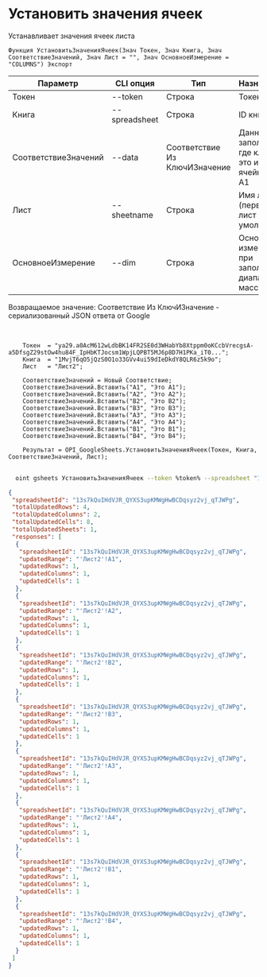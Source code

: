 ﻿---
sidebar_position: 1
---

# Установить значения ячеек
 Устанавливает значения ячеек листа



`Функция УстановитьЗначенияЯчеек(Знач Токен, Знач Книга, Знач СоответствиеЗначений, Знач Лист = "", Знач ОсновноеИзмерение = "COLUMNS") Экспорт`

  | Параметр | CLI опция | Тип | Назначение |
  |-|-|-|-|
  | Токен | --token | Строка | Токен |
  | Книга | --spreadsheet | Строка | ID книги |
  | СоответствиеЗначений | --data | Соответствие Из КлючИЗначение | Данные заполнения, где ключ это имя ячейки вида A1 |
  | Лист | --sheetname | Строка | Имя листа (первый лист по умолчанию) |
  | ОсновноеИзмерение | --dim | Строка | Основное измерение при заполнении диапазона массивом |

  
  Возвращаемое значение:   Соответствие Из КлючИЗначение - сериализованный JSON ответа от Google

<br/>




```bsl title="Пример кода"
    Токен  = "ya29.a0AcM612wLdbBK14FR2SE0d3WHabYb8Xtppm0oKCcbVrecgsA-a5DfsgZ29stOw4hu84F_IpHbKTJocsm1WpjLQPBT5MJ6p8D7H1PKa_iT0...";
    Книга  = "1MvjT6qO5jQzS0O1o33GVv4ui59dIeDkdY8QLR6z5k9o";
    Лист   = "Лист2";

    СоответствиеЗначений = Новый Соответствие;
    СоответствиеЗначений.Вставить("A1", "Это A1");
    СоответствиеЗначений.Вставить("A2", "Это A2");
    СоответствиеЗначений.Вставить("B2", "Это B2");
    СоответствиеЗначений.Вставить("B3", "Это B3");
    СоответствиеЗначений.Вставить("A3", "Это A3");
    СоответствиеЗначений.Вставить("A4", "Это A4");
    СоответствиеЗначений.Вставить("B1", "Это B1");
    СоответствиеЗначений.Вставить("B4", "Это B4");

    Результат = OPI_GoogleSheets.УстановитьЗначенияЯчеек(Токен, Книга, СоответствиеЗначений, Лист);
```



```sh title="Пример команды CLI"
    
  oint gsheets УстановитьЗначенияЯчеек --token %token% --spreadsheet "1Pu07Y5UiGVfW4fqfP7tcSQtdSX_2wdm2Ih23zlxJJwc" --data %data% --sheetname "Лист2" --dim %dim%

```

```json title="Результат"
{
 "spreadsheetId": "13s7kQuIHdVJR_QYXS3upKMWgHwBCDqsyz2vj_qTJWPg",
 "totalUpdatedRows": 4,
 "totalUpdatedColumns": 2,
 "totalUpdatedCells": 8,
 "totalUpdatedSheets": 1,
 "responses": [
  {
   "spreadsheetId": "13s7kQuIHdVJR_QYXS3upKMWgHwBCDqsyz2vj_qTJWPg",
   "updatedRange": "'Лист2'!A1",
   "updatedRows": 1,
   "updatedColumns": 1,
   "updatedCells": 1
  },
  {
   "spreadsheetId": "13s7kQuIHdVJR_QYXS3upKMWgHwBCDqsyz2vj_qTJWPg",
   "updatedRange": "'Лист2'!A2",
   "updatedRows": 1,
   "updatedColumns": 1,
   "updatedCells": 1
  },
  {
   "spreadsheetId": "13s7kQuIHdVJR_QYXS3upKMWgHwBCDqsyz2vj_qTJWPg",
   "updatedRange": "'Лист2'!B2",
   "updatedRows": 1,
   "updatedColumns": 1,
   "updatedCells": 1
  },
  {
   "spreadsheetId": "13s7kQuIHdVJR_QYXS3upKMWgHwBCDqsyz2vj_qTJWPg",
   "updatedRange": "'Лист2'!B3",
   "updatedRows": 1,
   "updatedColumns": 1,
   "updatedCells": 1
  },
  {
   "spreadsheetId": "13s7kQuIHdVJR_QYXS3upKMWgHwBCDqsyz2vj_qTJWPg",
   "updatedRange": "'Лист2'!A3",
   "updatedRows": 1,
   "updatedColumns": 1,
   "updatedCells": 1
  },
  {
   "spreadsheetId": "13s7kQuIHdVJR_QYXS3upKMWgHwBCDqsyz2vj_qTJWPg",
   "updatedRange": "'Лист2'!A4",
   "updatedRows": 1,
   "updatedColumns": 1,
   "updatedCells": 1
  },
  {
   "spreadsheetId": "13s7kQuIHdVJR_QYXS3upKMWgHwBCDqsyz2vj_qTJWPg",
   "updatedRange": "'Лист2'!B1",
   "updatedRows": 1,
   "updatedColumns": 1,
   "updatedCells": 1
  },
  {
   "spreadsheetId": "13s7kQuIHdVJR_QYXS3upKMWgHwBCDqsyz2vj_qTJWPg",
   "updatedRange": "'Лист2'!B4",
   "updatedRows": 1,
   "updatedColumns": 1,
   "updatedCells": 1
  }
 ]
}
```
